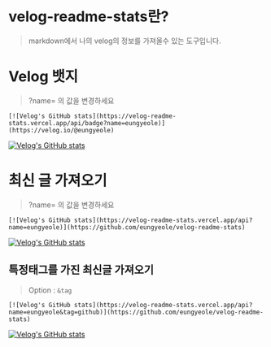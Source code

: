 # velog-readme-stats란?
> markdown에서 나의 velog의 정보를 가져올수 있는 도구입니다.

# Velog 뱃지
> ?name= 의 값을 변경하세요
```
[![Velog's GitHub stats](https://velog-readme-stats.vercel.app/api/badge?name=eungyeole)](https://velog.io/@eungyeole) 
```
[![Velog's GitHub stats](https://velog-readme-stats.vercel.app/api/badge?name=eungyeole)](https://velog.io/@eungyeole) 


# 최신 글 가져오기
> ?name= 의 값을 변경하세요
```
[![Velog's GitHub stats](https://velog-readme-stats.vercel.app/api?name=eungyeole)](https://github.com/eungyeole/velog-readme-stats)
```

[![Velog's GitHub stats](https://velog-readme-stats.vercel.app/api?name=eungyeole)](https://github.com/eungyeole/velog-readme-stats)

## 특정태그를 가진 최신글 가져오기
> Option : ```&tag```
```
[![Velog's GitHub stats](https://velog-readme-stats.vercel.app/api?name=eungyeole&tag=github)](https://github.com/eungyeole/velog-readme-stats)
```
[![Velog's GitHub stats](https://velog-readme-stats.vercel.app/api?name=eungyeole&tag=github)](https://github.com/eungyeole/velog-readme-stats)

